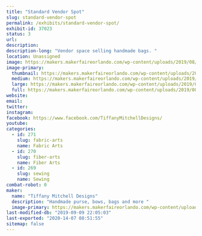 ```yaml
---
title: "Standard Vendor Spot"
slug: standard-vendor-spot
permalink: /exhibits/standard-vendor-spot/
exhibit-id: 37023
status: 3
url: 
description:
description-long: "Vendor space selling handmade bags. "
location: Unassigned
image: https://makers.makerfaireorlando.com/wp-content/uploads/2019/08/E68260C3-407A-4E7A-9AE1-7D151FA73591-768x1024.jpeg
image-primary:
  thumbnail: https://makers.makerfaireorlando.com/wp-content/uploads/2019/08/E68260C3-407A-4E7A-9AE1-7D151FA73591-150x150.jpeg
  medium: https://makers.makerfaireorlando.com/wp-content/uploads/2019/08/E68260C3-407A-4E7A-9AE1-7D151FA73591-225x300.jpeg
  large: https://makers.makerfaireorlando.com/wp-content/uploads/2019/08/E68260C3-407A-4E7A-9AE1-7D151FA73591-768x1024.jpeg
  full: https://makers.makerfaireorlando.com/wp-content/uploads/2019/08/E68260C3-407A-4E7A-9AE1-7D151FA73591.jpeg
website: 
email: 
twitter: 
instagram: 
facebook: https://www.facebook.com/TiffanyMitchellDesigns/
youtube: 
categories:
  - id: 271
    slug: fabric-arts
    name: Fabric Arts
  - id: 270
    slug: fiber-arts
    name: Fiber Arts
  - id: 269
    slug: sewing
    name: Sewing
combat-robot: 0
maker:
  name: "Tiffany Mitchell Designs"
  description: "Handmade purse, bows, bags and more "
  image-primary: https://makers.makerfaireorlando.com/wp-content/uploads/2019/08/C0253EC1-7296-4E87-BB22-ECE8381D038A-1024x600.png
last-modified-db: "2019-09-09 22:05:03"
last-exported: "2020-14-07 08:51:55"
sitemap: false
---
```

